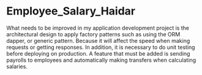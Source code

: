 # Employee_Salary_Haidar

What needs to be improved in my application development project is the architectural design to apply factory patterns such as using the ORM dapper, or generic pattern. Because it will affect the speed when making requests or getting responses. In addition, it is necessary to do unit testing before deploying on production. A feature that must be added is sending payrolls to employees and automatically making transfers when calculating salaries.